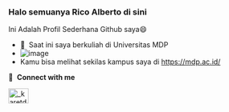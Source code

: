 ### Halo semuanya Rico Alberto di sini
Ini Adalah Profil Sederhana Github saya:smile:

- 🎒  &nbsp;Saat ini saya berkuliah di Universitas MDP
- ![image](https://user-images.githubusercontent.com/126873251/222896383-38e5f807-d34c-4a30-892d-ae04f94246ed.png)
- Kamu bisa melihat sekilas kampus saya di https://mdp.ac.id/

🔗 &nbsp;**Connect with me**
<p align="left">
<a href="https://www.instagram.com/_karetdua/" target="blank"><img align="center" src="https://raw.githubusercontent.com/rahuldkjain/github-profile-readme-generator/master/src/images/icons/Social/instagram.svg" alt="_karetdua" height="30" width="40" /></a>




